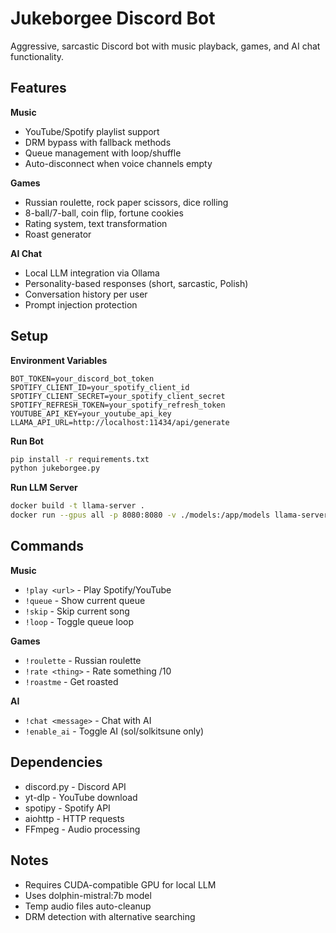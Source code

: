 # Jukeborgee Discord Bot

Aggressive, sarcastic Discord bot with music playback, games, and AI chat functionality.

## Features

**Music**
- YouTube/Spotify playlist support
- DRM bypass with fallback methods
- Queue management with loop/shuffle
- Auto-disconnect when voice channels empty

**Games**
- Russian roulette, rock paper scissors, dice rolling
- 8-ball/7-ball, coin flip, fortune cookies
- Rating system, text transformation
- Roast generator

**AI Chat**
- Local LLM integration via Ollama
- Personality-based responses (short, sarcastic, Polish)
- Conversation history per user
- Prompt injection protection

## Setup

**Environment Variables**
```
BOT_TOKEN=your_discord_bot_token
SPOTIFY_CLIENT_ID=your_spotify_client_id
SPOTIFY_CLIENT_SECRET=your_spotify_client_secret
SPOTIFY_REFRESH_TOKEN=your_spotify_refresh_token
YOUTUBE_API_KEY=your_youtube_api_key
LLAMA_API_URL=http://localhost:11434/api/generate
```

**Run Bot**
```bash
pip install -r requirements.txt
python jukeborgee.py
```

**Run LLM Server**
```bash
docker build -t llama-server .
docker run --gpus all -p 8080:8080 -v ./models:/app/models llama-server
```

## Commands

**Music**
- `!play <url>` - Play Spotify/YouTube
- `!queue` - Show current queue
- `!skip` - Skip current song
- `!loop` - Toggle queue loop

**Games**
- `!roulette` - Russian roulette
- `!rate <thing>` - Rate something /10
- `!roastme` - Get roasted

**AI**
- `!chat <message>` - Chat with AI
- `!enable_ai` - Toggle AI (sol/solkitsune only)

## Dependencies

- discord.py - Discord API
- yt-dlp - YouTube download
- spotipy - Spotify API
- aiohttp - HTTP requests
- FFmpeg - Audio processing

## Notes

- Requires CUDA-compatible GPU for local LLM
- Uses dolphin-mistral:7b model
- Temp audio files auto-cleanup
- DRM detection with alternative searching
